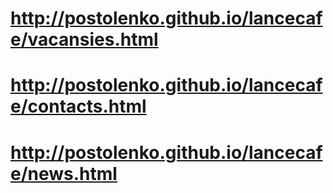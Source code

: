 # http://postolenko.github.io/lancecafe/vacansies.html
# http://postolenko.github.io/lancecafe/contacts.html
# http://postolenko.github.io/lancecafe/news.html